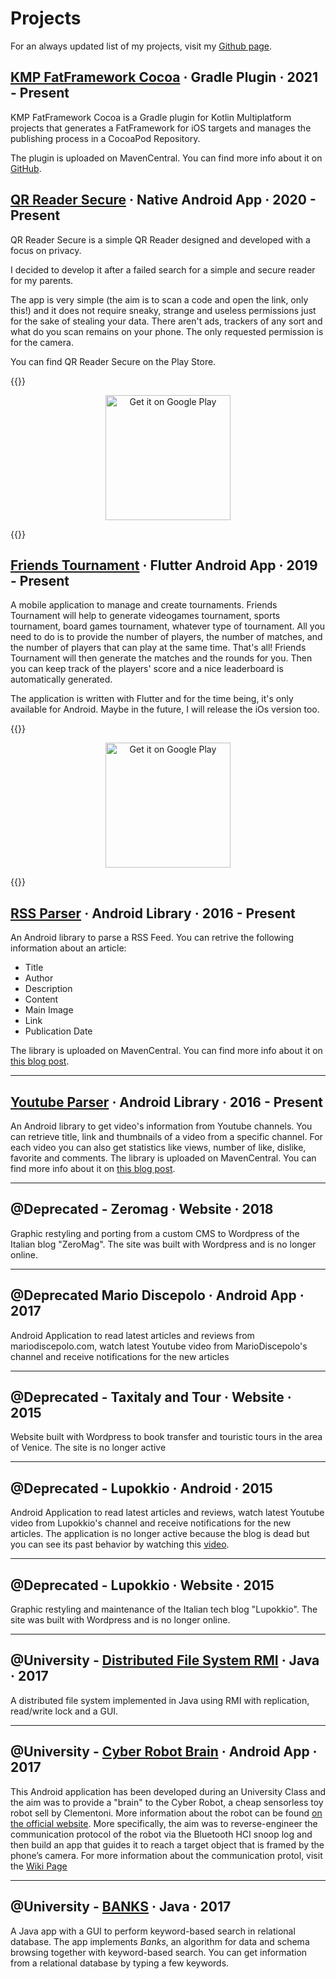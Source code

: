 # Projects


For an always updated list of my projects, visit my [Github page](https://github.com/prof18).

## [KMP FatFramework Cocoa](https://github.com/prof18/kmp-fatframework-cocoa) · Gradle Plugin · 2021 - Present

KMP FatFramework Cocoa is a Gradle plugin for Kotlin Multiplatform projects that generates a FatFramework for iOS targets and manages the publishing process in a CocoaPod Repository.

The plugin is uploaded on MavenCentral. You can find more info about it on [GitHub](https://marcogomiero.com/posts/2021/kmp-fatframework-cocoa-release).

## [QR Reader Secure](https://github.com/prof18/Secure-QR-Reader) · Native Android App · 2020 - Present

QR Reader Secure is a simple QR Reader designed and developed with a focus on privacy.

I decided to develop it after a failed search for a simple and secure reader for my parents.

The app is very simple (the aim is to scan a code and open the link, only this!) and it does not require sneaky, strange and useless permissions just for the sake of stealing your data. There aren't ads, trackers of any sort and what do you scan remains on your phone. The only requested permission is for the camera.

You can find QR Reader Secure on the Play Store.

{{<rawhtml>}}

<div align="center"><a href="https://play.google.com/store/apps/details?id=com.prof18.secureqrreader"><img alt="Get it on Google Play" src="https://play.google.com/intl/en_us/badges/images/generic/en_badge_web_generic.png" width="200px"/></a></div>

{{</rawhtml>}}

## [Friends Tournament](https://github.com/prof18/Friends-Tournament) · Flutter Android App · 2019 - Present

A mobile application to manage and create tournaments. Friends Tournament will help to generate videogames tournament, sports tournament, board games tournament, whatever type of tournament. All you need to do is to provide the number of players, the number of matches, and the number of players that can play at the same time. That's all! Friends Tournament will then generate the matches and the rounds for you. Then you can keep track of the players' score and a nice leaderboard is automatically generated. 

The application is written with Flutter and for the time being, it's only available for Android. Maybe in the future, I will release the iOs version too.

{{<rawhtml>}}

<div align="center"><a href="https://play.google.com/store/apps/details?id=com.prof.friends_tournament"><img alt="Get it on Google Play" src="https://play.google.com/intl/en_us/badges/images/generic/en_badge_web_generic.png" width="200px"/></a></div>

{{</rawhtml>}}

## [RSS Parser](https://github.com/prof18/RSS-Parser) · Android Library · 2016 - Present
 
An Android library to parse a RSS Feed. You can retrive the following information about an article:

* Title
* Author
* Description
* Content
* Main Image
* Link
* Publication Date

The library is uploaded on MavenCentral. You can find more info about it on [this blog post](https://marcogomiero.com/posts/2017/rss-parser-library/).

---

## [Youtube Parser](https://github.com/prof18/YoutubeParser) · Android Library · 2016 - Present

An Android library to get video's information from Youtube channels. You can retrieve title, link and thumbnails of a video from a specific channel. For each video you can also get statistics like views, number of like, dislike, favorite and comments. The library is uploaded on MavenCentral. You can find more info about it on [this blog post](https://marcogomiero.com/posts/2017/update-yt-parser-2).

---

## @Deprecated - Zeromag · Website · 2018

Graphic restyling and porting from a custom CMS to Wordpress of the Italian blog "ZeroMag". The site was built with Wordpress and is no longer online.

---

## @Deprecated Mario Discepolo · Android App · 2017 

Android Application to read latest articles and reviews from mariodiscepolo.com, watch latest Youtube video from MarioDiscepolo's channel and receive notifications for the new articles

---

## @Deprecated - Taxitaly and Tour · Website · 2015

Website built with Wordpress to book transfer and touristic tours in the area of Venice. The site is no longer active

---

## @Deprecated - Lupokkio · Android · 2015 

Android Application to read latest articles and reviews, watch latest Youtube video from Lupokkio's channel and receive notifications for the new articles. The application is no longer active because the blog is dead but you can see its past behavior by watching this [video](https://www.youtube.com/watch?v=QK-KcC0DYds).

---

## @Deprecated - Lupokkio · Website · 2015

Graphic restyling and maintenance of the Italian tech blog "Lupokkio". The site was built with Wordpress and is no longer online.

---

## @University - [Distributed File System RMI](https://github.com/prof18/DistributedFIleSystemRMI) · Java · 2017

A distributed file system implemented in Java using RMI with replication, read/write lock and a GUI. 

---

## @University - [Cyber Robot Brain](https://github.com/prof18/CyberRobotBrain) · Android App · 2017

This Android application has been developed during an University Class and the aim was to provide a "brain" to the Cyber Robot, a cheap sensorless toy robot sell by Clementoni. More information about the robot can be found [on the official website](https://www.amazon.it/Scienza-e-Gioco-13941-Clementoni/dp/B010VB0IQS). More specifically, the aim was to reverse-engineer the communication protocol of the robot via the Bluetooth HCI snoop log and then build an app that guides it to reach a target object that is framed by the phone’s camera. For more information about the communication protol, visit the [Wiki Page](https://github.com/prof18/CyberRobotBrain/wiki/How-to-move-Cyber-Robot)

---

## @University - [BANKS](https://github.com/prof18/banks) · Java · 2017

A Java app with a GUI to perform keyword-based search in relational database. The app implements *Banks*, an algorithm for data and schema browsing together with keyword-based search. You can get information from a relational database by typing a few keywords.
